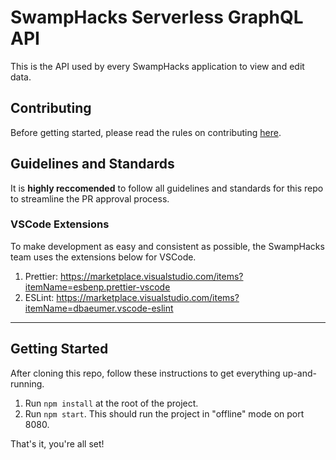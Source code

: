 # SwampHacks Serverless GraphQL API
This is the API used by every SwampHacks application to view and edit data.

## Contributing
Before getting started, please read the rules on contributing [here](https://github.com/swamphacks/developer-docs/blob/master/CONTRIBUTING.md).

## Guidelines and Standards
It is **highly reccomended** to follow all guidelines and standards for this repo to streamline the PR approval process.

### VSCode Extensions
To make development as easy and consistent as possible, the SwampHacks team uses the extensions below for VSCode.

1. Prettier: https://marketplace.visualstudio.com/items?itemName=esbenp.prettier-vscode
2. ESLint: https://marketplace.visualstudio.com/items?itemName=dbaeumer.vscode-eslint

---

## Getting Started
After cloning this repo, follow these instructions to get everything up-and-running.

1. Run `npm install` at the root of the project.
2. Run `npm start`. This should run the project in "offline" mode on port 8080.

That's it, you're all set!